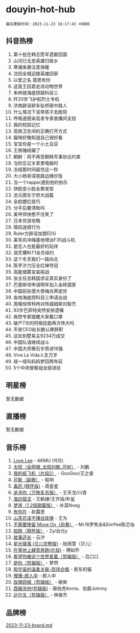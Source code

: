# douyin-hot-hub

`最后更新时间：2023-11-23 16:17:43 +0800`

## 抖音热榜

1. 第十批在韩志愿军遗骸回国
1. 山河已无恙英雄归故乡
1. 寒潮来袭注意保暖
1. 沈阳全城迎接英雄回家
1. 以爱之名 感恩有你
1. 这首王招君走进动物世界
1. 朱梓骁海底捞跳科目三
1. 歼20伴飞护航烈士专机
1. 济南辟谣轿车坠桥砸中路人
1. 什么情况下该带孩子去医院
1. 呼吸道感染高发专家直播间支招
1. 我的校园记忆
1. 高铁卫生间的正确打开方式
1. 猫咪好像知道自己很好看
1. 宝宝你是一个小土豆豆
1. 王铁锤结婚了
1. 朝鲜：将不再受朝韩军事协议约束
1. 当你忘记关家里电脑时
1. 冻结那时间留住这一秒
1. 大小杨哥深夜路边摊炒饭
1. 当一个rapper遇到他的伯乐
1. 饼脸变小脸全靠发型
1. 沧元图东宁府大战篇
1. 全脸腮红技巧
1. 分手后要清账吗
1. 美甲师快憋不住笑了
1. 日本穷游攻略
1. 情侣迷惑行为
1. Ruler方辟谣加盟EDG
1. 美军向冲绳基地增派F35战斗机
1. 是恋人也是最好的玩伴
1. 涵艺爆料T1全员续约
1. 这个冬天我们一路向北
1. 陈芋汐力压全红婵夺冠
1. 高能烟雾变装挑战
1. 张主任去韩国求证真实身份了
1. 巴基斯坦申请明年加入金砖国家
1. 中国前驻德大使梅兆荣逝世
1. 各地海底捞科目三申请出战
1. 周楷恒带柯冉对阵威姆斯刘智杰
1. 93岁巴菲特突然安排遗嘱
1. 疾控专家提醒大家戴口罩
1. 破产7次的阿根廷能再次伟大吗
1. 币安CEO赵长鹏认罪辞职
1. 这处别墅易主9234万成交
1. 中国队请继续战斗
1. 中国大师赛石宇奇进16强
1. Viva La Vida人生万岁
1. 瑶一瑶叫妈妈梦回两年前
1. 5个中央督察组全部进驻

## 明星榜

暂无数据

## 直播榜

暂无数据

## 音乐榜

1. [Love Lee](https://sf3-cdn-tos.douyinstatic.com/obj/tos-cn-ve-2774/o05GbkJGbCBTdDnMtB0fwOYgkeZp23vrWQDQBS) - AKMU (악뮤)
1. [太阳（全网搜_太阳刘鹏_可听）](https://sf6-cdn-tos.douyinstatic.com/obj/tos-cn-ve-2774/ogWbyIQnlBFImVbeDocRdCIYtBHlbJXgfZMvgz) - 刘鹏
1. [我的纸飞机（片段2）](https://sf3-cdn-tos.douyinstatic.com/obj/tos-cn-ve-2774/oM2ZrKcg2CD5AeRB2gkeXOFB1IxAGJdZPazYHf) - GooGoo/王之睿
1. [可能（副歌）](https://sf3-cdn-tos.douyinstatic.com/obj/tos-cn-ve-2774/cde1731888894259b333569393c2fb51) - 程响
1. [毒药 (释怀版)](https://sf3-cdn-tos.douyinstatic.com/obj/tos-cn-ve-2774/oYILMEAzspdZBIzy4frJNB8ZHPHWAhiwowd4Ad) - 周星星
1. [追寻你（万物复苏版）](https://sf6-cdn-tos.douyinstatic.com/obj/tos-cn-ve-2774/oYeAZJsbjIDit9APmBg8u6uDUQnHmoCf3gbo74) - 王天戈/川青
1. [海边探戈](https://sf6-cdn-tos.douyinstatic.com/obj/tos-cn-ve-2774/os9gE0VQCGqt6VQkZDyBBYvfSDY0QFe3vVmubn) - 王鹤棣/王齐铭/朴鲨
1. [梦游（1.2倍甜蜜版）](https://sf6-cdn-tos.douyinstatic.com/obj/tos-cn-ve-2774/o4gyAUm8hwufoEABmwVIiQtHsFuGzAEEWtNMzo) - 补菜Nveg
1. [有你在](https://sf3-cdn-tos.douyinstatic.com/obj/tos-cn-ve-2774/o8zImmNsI8B0yfAW5FKAB1oBhkMAlIrwsZEi1V) - 赵露思
1. [山茶花读不懂白玫瑰](https://sf6-cdn-tos.douyinstatic.com/obj/tos-cn-ve-2774/osfn8B7DktrRHEPJgPCfDbw7QDQEkwC16BxZg9) - 王为
1. [不需要挽留 Move On（前奏）](https://sf3-cdn-tos.douyinstatic.com/obj/tos-cn-ve-2774/ooCBhgCCkF4nExzQL9WZSUbitfA8IsDkgQIYhe) - Mr.16罗隽永&SimYee陈芯怡
1. [陷阱（释怀版）](https://sf6-cdn-tos.douyinstatic.com/obj/tos-cn-ve-2774/oE8C21LeZrzKLDFfQYgMzx4GAIHageG5IzayY7) - Zy/白允y
1. [故事还长](https://sf6-cdn-tos.douyinstatic.com/obj/tos-cn-ve-2774/30a26758c8594f0ab81ac675c33ee2c5) - 云汐
1. [星光降落 (贝儿完整版)](https://sf6-cdn-tos.douyinstatic.com/obj/tos-cn-ve-2774/okwB9hAwyAtsFFkFBzAX1hOOfQuIoMNs0W2Mwr) - 陆雨萱（贝儿）
1. [在草地上肆意奔跑(片段)](https://sf3-cdn-tos.douyinstatic.com/obj/tos-cn-ve-2774/8831d494742f45dabdfa8adb8b817259) - 傅如乔
1. [希望你被这个世界爱着（剪辑版）](https://sf6-cdn-tos.douyinstatic.com/obj/tos-cn-ve-2774/oo4H3BfEygN7l7bQaMBOZHCQ1eI4FqtED5skQ2) - 吕口口
1. [是你（剪辑版）](https://sf3-cdn-tos.douyinstatic.com/obj/tos-cn-ve-2774/46019dae783c4c969944217fe1cfafc4) - 梦然
1. [和宇宙的温柔关联-现场合唱](https://sf3-cdn-tos.douyinstatic.com/obj/tos-cn-ve-2774/o0hONGDYQBgk0e5bqDeQOonVmncA6tC2nBwZLT) - 房东的猫
1. [慢慢-颜人中](https://sf6-cdn-tos.douyinstatic.com/obj/tos-cn-ve-2774/ocjHNfBXdBxQNC8ZGAeoLMFTUgtBg8bkExunDC) - 颜人中
1. [玫瑰窃贼（剪辑版）](https://sf3-cdn-tos.douyinstatic.com/obj/tos-cn-ve-2774/oMqAsB3ixIhSWqAJOAwf3a0hU2zKJLBolQtFlI) - 柳爽
1. [西厢寻他(剪辑版)](https://sf6-cdn-tos.douyinstatic.com/obj/tos-cn-ve-2774/oUsAVfAQKlRNxEv5qxvIB8o5qmIWUcXbzJKJhw) - 唐伯虎Annie、伯爵Johnny
1. [达尔文（剪辑版）](https://sf6-cdn-tos.douyinstatic.com/obj/tos-cn-ve-2774/oQuPQQmEgnCeZsgKQ78VBZjNVtegzBGpoSbQPD) - 林俊杰

## 品牌榜

[2023-11-23-brand.md](2023-11-23-brand.md)
